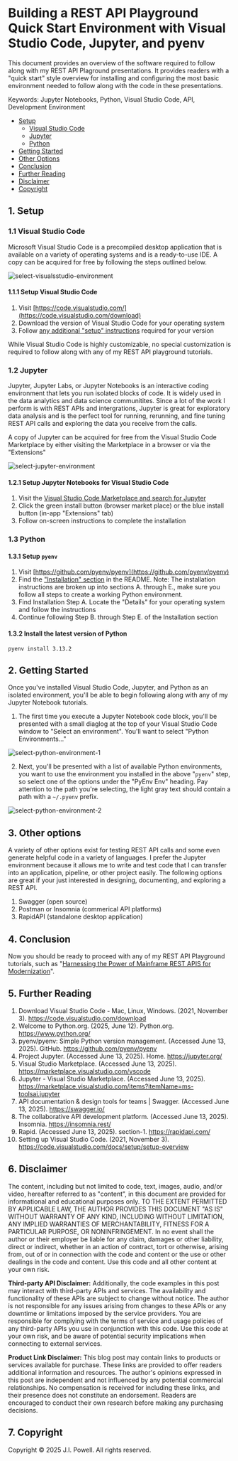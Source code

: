 # Building a REST API Playground Quick Start Environment with Visual Studio Code, Jupyter, and pyenv

This document provides an overview of the software required to follow along with my REST API Plaground presentations. It provides readers with a "quick start" style overview for installing and configuring the most basic environment needed to follow along with the code in these presentations.

Keywords: Jupyter Notebooks, Python, Visual Studio Code, API, Development Environment

- [Setup](#setup)
    - [Visual Studio Code](#visual-studio-code)
    - [Jupyter](#jupyter)
    - [Python](#python)
- [Getting Started](#getting-started)
- [Other Options](#other-options)
- [Conclusion](#conclusion)
- [Further Reading](#further-reading)
- [Disclaimer](#disclaimer)
- [Copyright](#copyright)

## 1. Setup

### 1.1 Visual Studio Code

Microsoft Visual Studio Code is a precompiled desktop application that is available on a variety of operating systems and is a ready-to-use IDE. A copy can be acquired for free by following the steps outlined below.

![select-visualsstudio-environment](https://github.com/user-attachments/assets/d7790212-10ce-49e4-b18a-82e87e830134)

#### 1.1.1 Setup Visual Studio Code

1. Visit [https://code.visualstudio.com/](https://code.visualstudio.com/download)
2. Download the version of Visual Studio Code for your operating system
3. Follow [any additional "setup" instructions](https://code.visualstudio.com/docs/setup/setup-overview) required for your version

While Visual Studio Code is highly customizable, no special customization is required to follow along with any of my REST API playground tutorials.

### 1.2 Jupyter

Jupyter, Jupyter Labs, or Jupyter Notebooks is an interactive coding environment that lets you run isolated blocks of code. It is widely used in the data analytics and data science communitites. Since a lot of the work I perform is with REST APIs and intergrations, Jupyter is great for exploratory data analysis and is the perfect tool for running, rerunning, and fine tuning REST API calls and exploring the data you receive from the calls.

A copy of Jupyter can be acquired for free from the Visual Studio Code Marketplace by either visiting the Marketplace in a browser or via the "Extensions"

![select-jupyter-environment](https://github.com/user-attachments/assets/9bb6fbf1-17e5-40e1-9701-83cf9a045649)

#### 1.2.1 Setup Jupyter Notebooks for Visual Studio Code

1. Visit the [Visual Studio Code Marketplace and search for Jupyter](https://marketplace.visualstudio.com/items?itemName=ms-toolsai.jupyter)
2. Click the green install button (browser market place) or the blue install button (in-app "Extensions" tab)
3. Follow on-screen instructions to complete the installation

### 1.3 Python

#### 1.3.1 Setup `pyenv`

1. Visit [https://github.com/pyenv/pyenv](https://github.com/pyenv/pyenv)
2. Find the ["Installation" section](https://github.com/pyenv/pyenv?tab=readme-ov-file#installation) in the README. Note: The installation instructions are broken up into sections A. through E., make sure you follow all steps to create a working Python environment.
3. Find Installation Step A. Locate the "Details" for your operating system and follow the instructions
4. Continue following Step B. through Step E. of the Installation section

#### 1.3.2 Install the latest version of Python

```pyenv install 3.13.2```

## 2. Getting Started

Once you've installed Visual Studio Code, Jupyter, and Python as an isolated environment, you'll be able to begin following along with any of my Jupyter Notebook tutorials.

1. The first time you execute a Jupyter Notebook code block, you'll be presented with a small diaglog at the top of your Visual Studio Code window to "Select an environment". You'll want to select "Python Environments..."

![select-python-environment-1](https://github.com/user-attachments/assets/421d9894-0fea-4637-a67c-efdb21209373)

2. Next, you'll be presented with a list of available Python environments, you want to use the environment you installed in the above "`pyenv`" step, so select one of the options under the "PyEnv Env" heading. Pay attention to the path you're selecting, the light gray text should contain a path with a `~/.pyenv` prefix.

![select-python-environment-2](https://github.com/user-attachments/assets/919650cc-06b8-4fa3-843b-21c9f29df9b0)

## 3. Other options
A variety of other options exist for testing REST API calls and some even generate helpful code in a variety of languages. I prefer the Jupyter environment because it allows me to write and test code that I can transfer into an application, pipeline, or other project easily. The following options are great if your just interested in designing, documenting, and exploring a REST API.

1. Swagger (open source)
2. Postman or Insomnia (commerical API platforms)
3. RapidAPI (standalone desktop application)

## 4. Conclusion

Now you should be ready to proceed with any of my REST API Playground tutorials, such as "[Harnessing the Power of Mainframe REST APIS for Modernization](https://github.com/joshuapowell/harnessing-the-power-of-mainframe-rest-apis-for-modernization)".

## 5. Further Reading

1. Download Visual Studio Code - Mac, Linux, Windows. (2021, November 3). https://code.visualstudio.com/download
2. Welcome to Python.org. (2025, June 12). Python.org. https://www.python.org/
3. pyenv/pyenv: Simple Python version management. (Accessed June 13, 2025). GitHub. https://github.com/pyenv/pyenv
4. Project Jupyter. (Accessed June 13, 2025). Home. https://jupyter.org/
5. Visual Studio Marketplace. (Accessed June 13, 2025). https://marketplace.visualstudio.com/vscode
6. Jupyter - Visual Studio Marketplace. (Accessed June 13, 2025). https://marketplace.visualstudio.com/items?itemName=ms-toolsai.jupyter
7. API documentation & design tools for teams | Swagger. (Accessed June 13, 2025). https://swagger.io/
8. The collaborative API development platform. (Accessed June 13, 2025). Insomnia. https://insomnia.rest/
9. Rapid. (Accessed June 13, 2025). section-1. https://rapidapi.com/
10. Setting up Visual Studio Code. (2021, November 3). https://code.visualstudio.com/docs/setup/setup-overview

## 6. Disclaimer
The content, including but not limited to code, text, images, audio, and/or video, hereafter referred to as "content", in this document are provided for informational and educational purposes only. TO THE EXTENT PERMITTED BY APPLICABLE LAW, THE AUTHOR PROVIDES THIS DOCUMENT "AS IS" WITHOUT WARRANTY OF ANY KIND, INCLUDING WITHOUT LIMITATION, ANY IMPLIED WARRANTIES OF MERCHANTABILITY, FITNESS FOR A PARTICULAR PURPOSE, OR NONINFRINGEMENT. In no event shall the author or their employer be liable for any claim, damages or other liability, direct or indirect, whether in an action of contract, tort or otherwise, arising from, out of or in connection with the code and content or the use or other dealings in the code and content. Use this code and all other content at your own risk. 

**Third-party API Disclaimer:** Additionally, the code examples in this post may interact with third-party APIs and services. The availability and functionality of these APIs are subject to change without notice. The author is not responsible for any issues arising from changes to these APIs or any downtime or limitations imposed by the service providers. You are responsible for complying with the terms of service and usage policies of any third-party APIs you use in conjunction with this code. Use this code at your own risk, and be aware of potential security implications when connecting to external services.

**Product Link Disclaimer:** This blog post may contain links to products or services available for purchase. These links are provided to offer readers additional information and resources. The author's opinions expressed in this post are independent and not influenced by any potential commercial relationships. No compensation is received for including these links, and their presence does not constitute an endorsement. Readers are encouraged to conduct their own research before making any purchasing decisions.

## 7. Copyright
Copyright &copy; 2025 J.I. Powell. All rights reserved.
